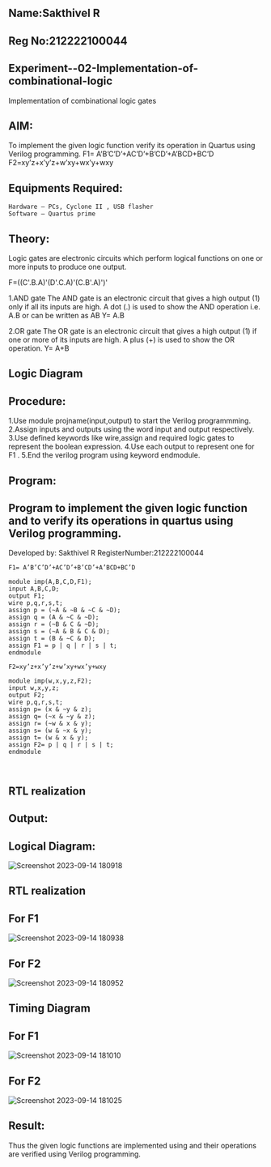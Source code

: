 ## Name:Sakthivel R
## Reg No:212222100044
## Experiment--02-Implementation-of-combinational-logic
Implementation of combinational logic gates
 
## AIM:
To implement the given logic function verify its operation in Quartus using Verilog programming.
 F1= A’B’C’D’+AC’D’+B’CD’+A’BCD+BC’D
F2=xy’z+x’y’z+w’xy+wx’y+wxy
 
 
 
## Equipments Required:
```
Hardware – PCs, Cyclone II , USB flasher
Software – Quartus prime
```

## Theory:
Logic gates are electronic circuits which perform logical functions on one or more inputs to produce one output.

F=((C'.B.A)'(D'.C.A)'(C.B'.A)')'

1.AND gate The AND gate is an electronic circuit that gives a high output (1) only if all its inputs are high. A dot (.) is used to show the AND operation i.e. A.B or can be written as AB Y= A.B

2.OR gate The OR gate is an electronic circuit that gives a high output (1) if one or more of its inputs are high. A plus (+) is used to show the OR operation. Y= A+B


 

## Logic Diagram
## Procedure:
1.Use module projname(input,output) to start the Verilog programmming. 2.Assign inputs and outputs using the word input and output respectively. 3.Use defined keywords like wire,assign and required logic gates to represent the boolean expression. 4.Use each output to represent one for F1 . 5.End the verilog program using keyword endmodule.


## Program:
## Program to implement the given logic function and to verify its operations in quartus using Verilog programming.
Developed by: Sakthivel R
RegisterNumber:212222100044

```
F1= A’B’C’D’+AC’D’+B’CD’+A’BCD+BC’D

module imp(A,B,C,D,F1);
input A,B,C,D;
output F1;
wire p,q,r,s,t;
assign p = (~A & ~B & ~C & ~D);
assign q = (A & ~C & ~D);
assign r = (~B & C & ~D);
assign s = (~A & B & C & D);
assign t = (B & ~C & D);
assign F1 = p | q | r | s | t;
endmodule

F2=xy’z+x’y’z+w’xy+wx’y+wxy

module imp(w,x,y,z,F2);
input w,x,y,z;
output F2;
wire p,q,r,s,t;
assign p= (x & ~y & z);
assign q= (~x & ~y & z);
assign r= (~w & x & y);
assign s= (w & ~x & y);
assign t= (w & x & y);
assign F2= p | q | r | s | t;
endmodule



```

## RTL realization
## Output:
## Logical Diagram:
![Screenshot 2023-09-14 180918](https://github.com/sakthivel005/Experiment--02-Implementation-of-combinational-logic-/assets/120550359/441a00b6-57cb-4c4c-977a-0e10ebe523d1)


## RTL realization
## For F1

![Screenshot 2023-09-14 180938](https://github.com/sakthivel005/Experiment--02-Implementation-of-combinational-logic-/assets/120550359/88797754-8b6c-4ed0-97c7-5eb42c8deb4e)

## For F2
![Screenshot 2023-09-14 180952](https://github.com/sakthivel005/Experiment--02-Implementation-of-combinational-logic-/assets/120550359/96449c16-9d39-4ec0-94bb-f4f654fe1eed)


## Timing Diagram
## For F1
![Screenshot 2023-09-14 181010](https://github.com/sakthivel005/Experiment--02-Implementation-of-combinational-logic-/assets/120550359/703bdfd0-10a6-4baa-8ef0-d39bfe90cfb7)


## For F2
![Screenshot 2023-09-14 181025](https://github.com/sakthivel005/Experiment--02-Implementation-of-combinational-logic-/assets/120550359/3d5109fa-ef52-4715-8f59-45cbe5af473a)




## Result:
Thus the given logic functions are implemented using  and their operations are verified using Verilog programming.

